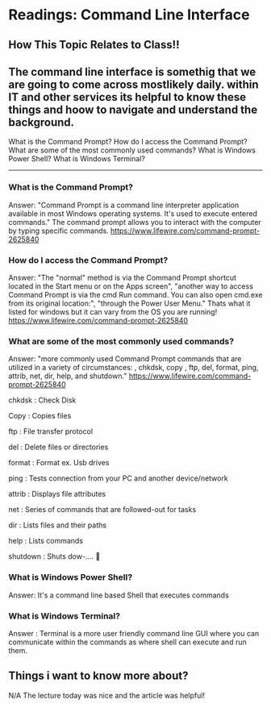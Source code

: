 # Readings: Command Line Interface

## How This Topic Relates to Class!! 
The command line interface is somethig that we are going to come across mostlikely daily. within IT and other services its helpful to know these things and hoow to navigate and understand the background.
---

What is the Command Prompt?
How do I access the Command Prompt?
What are some of the most commonly used commands?
What is Windows Power Shell?
What is Windows Terminal?

---

### What is the Command Prompt?
Answer: "Command Prompt is a command line interpreter application available in most Windows operating systems. It's used to execute entered commands."  The command prompt allows you to interact with the computer by typing specific commands.
https://www.lifewire.com/command-prompt-2625840

### How do I access the Command Prompt?
Answer:  "The "normal" method is via the Command Prompt shortcut located in the Start menu or on the Apps screen", "another way to access Command Prompt is via the cmd Run command. You can also open cmd.exe from its original location:", "through the Power User Menu."
Thats what it listed for windows but it can vary from the OS you are running! 
https://www.lifewire.com/command-prompt-2625840

### What are some of the most commonly used commands?
Answer: "more commonly used Command Prompt commands that are utilized in a variety of circumstances: , chkdsk, copy , ftp, del, format, ping, attrib, net, dir, help, and shutdown."
https://www.lifewire.com/command-prompt-2625840

chkdsk : Check Disk 

Copy : Copies files

ftp : File transfer protocol

del : Delete files or directories

format : Format ex. Usb drives

ping : Tests connection from your PC and another device/network

attrib : Displays file attributes

net : Series of commands that are followed-out for tasks

dir : Lists files and their paths

help : Lists commands 

shutdown : Shuts dow-.... :robot:

### What is Windows Power Shell?
Answer: It's a command line based Shell that executes commands

### What is Windows Terminal?
Answer : Terminal is a more user friendly command line GUI where you can communicate within the commands as where shell can execute and run them.

## Things i want to know more about?
N/A The lecture today was nice and the article was helpful!

